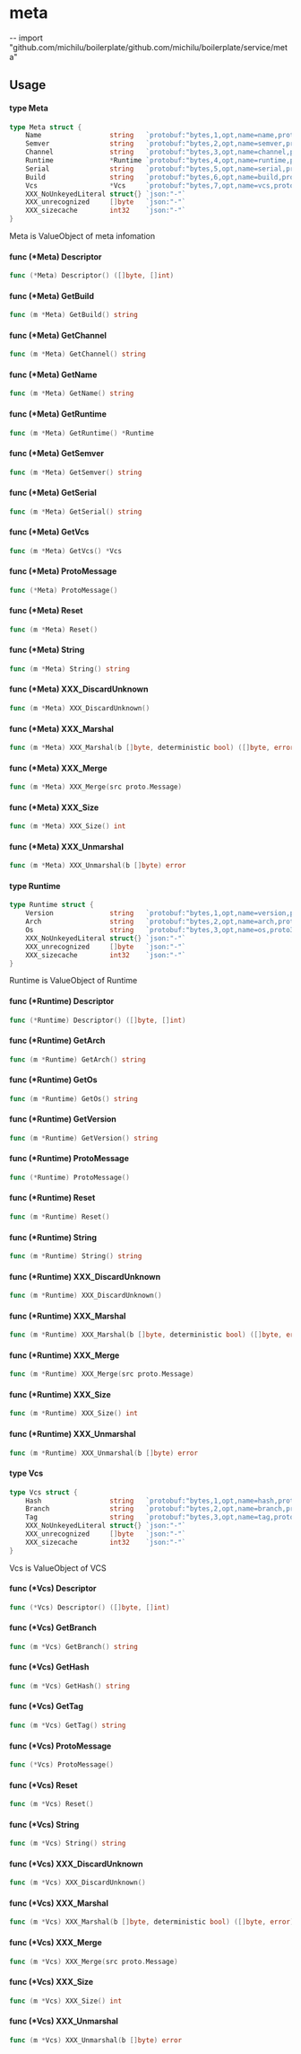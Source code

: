 # meta
--
    import "github.com/michilu/boilerplate/github.com/michilu/boilerplate/service/meta"


## Usage

#### type Meta

```go
type Meta struct {
	Name                 string   `protobuf:"bytes,1,opt,name=name,proto3" json:"name,omitempty"`
	Semver               string   `protobuf:"bytes,2,opt,name=semver,proto3" json:"semver,omitempty"`
	Channel              string   `protobuf:"bytes,3,opt,name=channel,proto3" json:"channel,omitempty"`
	Runtime              *Runtime `protobuf:"bytes,4,opt,name=runtime,proto3" json:"runtime,omitempty"`
	Serial               string   `protobuf:"bytes,5,opt,name=serial,proto3" json:"serial,omitempty"`
	Build                string   `protobuf:"bytes,6,opt,name=build,proto3" json:"build,omitempty"`
	Vcs                  *Vcs     `protobuf:"bytes,7,opt,name=vcs,proto3" json:"vcs,omitempty"`
	XXX_NoUnkeyedLiteral struct{} `json:"-"`
	XXX_unrecognized     []byte   `json:"-"`
	XXX_sizecache        int32    `json:"-"`
}
```

Meta is ValueObject of meta infomation

#### func (*Meta) Descriptor

```go
func (*Meta) Descriptor() ([]byte, []int)
```

#### func (*Meta) GetBuild

```go
func (m *Meta) GetBuild() string
```

#### func (*Meta) GetChannel

```go
func (m *Meta) GetChannel() string
```

#### func (*Meta) GetName

```go
func (m *Meta) GetName() string
```

#### func (*Meta) GetRuntime

```go
func (m *Meta) GetRuntime() *Runtime
```

#### func (*Meta) GetSemver

```go
func (m *Meta) GetSemver() string
```

#### func (*Meta) GetSerial

```go
func (m *Meta) GetSerial() string
```

#### func (*Meta) GetVcs

```go
func (m *Meta) GetVcs() *Vcs
```

#### func (*Meta) ProtoMessage

```go
func (*Meta) ProtoMessage()
```

#### func (*Meta) Reset

```go
func (m *Meta) Reset()
```

#### func (*Meta) String

```go
func (m *Meta) String() string
```

#### func (*Meta) XXX_DiscardUnknown

```go
func (m *Meta) XXX_DiscardUnknown()
```

#### func (*Meta) XXX_Marshal

```go
func (m *Meta) XXX_Marshal(b []byte, deterministic bool) ([]byte, error)
```

#### func (*Meta) XXX_Merge

```go
func (m *Meta) XXX_Merge(src proto.Message)
```

#### func (*Meta) XXX_Size

```go
func (m *Meta) XXX_Size() int
```

#### func (*Meta) XXX_Unmarshal

```go
func (m *Meta) XXX_Unmarshal(b []byte) error
```

#### type Runtime

```go
type Runtime struct {
	Version              string   `protobuf:"bytes,1,opt,name=version,proto3" json:"version,omitempty"`
	Arch                 string   `protobuf:"bytes,2,opt,name=arch,proto3" json:"arch,omitempty"`
	Os                   string   `protobuf:"bytes,3,opt,name=os,proto3" json:"os,omitempty"`
	XXX_NoUnkeyedLiteral struct{} `json:"-"`
	XXX_unrecognized     []byte   `json:"-"`
	XXX_sizecache        int32    `json:"-"`
}
```

Runtime is ValueObject of Runtime

#### func (*Runtime) Descriptor

```go
func (*Runtime) Descriptor() ([]byte, []int)
```

#### func (*Runtime) GetArch

```go
func (m *Runtime) GetArch() string
```

#### func (*Runtime) GetOs

```go
func (m *Runtime) GetOs() string
```

#### func (*Runtime) GetVersion

```go
func (m *Runtime) GetVersion() string
```

#### func (*Runtime) ProtoMessage

```go
func (*Runtime) ProtoMessage()
```

#### func (*Runtime) Reset

```go
func (m *Runtime) Reset()
```

#### func (*Runtime) String

```go
func (m *Runtime) String() string
```

#### func (*Runtime) XXX_DiscardUnknown

```go
func (m *Runtime) XXX_DiscardUnknown()
```

#### func (*Runtime) XXX_Marshal

```go
func (m *Runtime) XXX_Marshal(b []byte, deterministic bool) ([]byte, error)
```

#### func (*Runtime) XXX_Merge

```go
func (m *Runtime) XXX_Merge(src proto.Message)
```

#### func (*Runtime) XXX_Size

```go
func (m *Runtime) XXX_Size() int
```

#### func (*Runtime) XXX_Unmarshal

```go
func (m *Runtime) XXX_Unmarshal(b []byte) error
```

#### type Vcs

```go
type Vcs struct {
	Hash                 string   `protobuf:"bytes,1,opt,name=hash,proto3" json:"hash,omitempty"`
	Branch               string   `protobuf:"bytes,2,opt,name=branch,proto3" json:"branch,omitempty"`
	Tag                  string   `protobuf:"bytes,3,opt,name=tag,proto3" json:"tag,omitempty"`
	XXX_NoUnkeyedLiteral struct{} `json:"-"`
	XXX_unrecognized     []byte   `json:"-"`
	XXX_sizecache        int32    `json:"-"`
}
```

Vcs is ValueObject of VCS

#### func (*Vcs) Descriptor

```go
func (*Vcs) Descriptor() ([]byte, []int)
```

#### func (*Vcs) GetBranch

```go
func (m *Vcs) GetBranch() string
```

#### func (*Vcs) GetHash

```go
func (m *Vcs) GetHash() string
```

#### func (*Vcs) GetTag

```go
func (m *Vcs) GetTag() string
```

#### func (*Vcs) ProtoMessage

```go
func (*Vcs) ProtoMessage()
```

#### func (*Vcs) Reset

```go
func (m *Vcs) Reset()
```

#### func (*Vcs) String

```go
func (m *Vcs) String() string
```

#### func (*Vcs) XXX_DiscardUnknown

```go
func (m *Vcs) XXX_DiscardUnknown()
```

#### func (*Vcs) XXX_Marshal

```go
func (m *Vcs) XXX_Marshal(b []byte, deterministic bool) ([]byte, error)
```

#### func (*Vcs) XXX_Merge

```go
func (m *Vcs) XXX_Merge(src proto.Message)
```

#### func (*Vcs) XXX_Size

```go
func (m *Vcs) XXX_Size() int
```

#### func (*Vcs) XXX_Unmarshal

```go
func (m *Vcs) XXX_Unmarshal(b []byte) error
```
